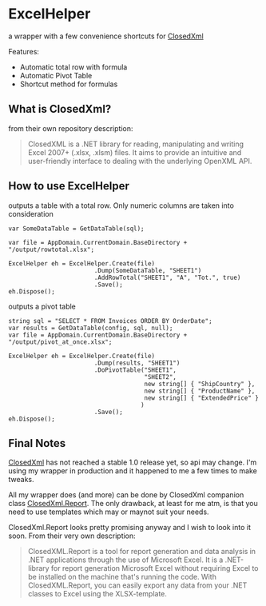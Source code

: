 # ExcelHelper

a wrapper with a few convenience shortcuts for [ClosedXml](https://github.com/ClosedXML/ClosedXML)

Features:
- Automatic total row with formula
- Automatic Pivot Table
- Shortcut method for formulas

## What is ClosedXml?
from their own repository description:
> ClosedXML is a .NET library for reading, manipulating and writing Excel 2007+ (.xlsx, .xlsm) files. 
> It aims to provide an intuitive and user-friendly interface to dealing with the underlying OpenXML API.

## How to use ExcelHelper

outputs a table with a total row. Only numeric columns are taken into consideration
```
var SomeDataTable = GetDataTable(sql);
            
var file = AppDomain.CurrentDomain.BaseDirectory + "/output/rowtotal.xlsx";
            
ExcelHelper eh = ExcelHelper.Create(file)
                        .Dump(SomeDataTable, "SHEET1")
                        .AddRowTotal("SHEET1", "A", "Tot.", true)
                        .Save();
eh.Dispose();
```
outputs a pivot table
```
string sql = "SELECT * FROM Invoices ORDER BY OrderDate";
var results = GetDataTable(config, sql, null);
var file = AppDomain.CurrentDomain.BaseDirectory + "/output/pivot_at_once.xlsx";
           
ExcelHelper eh = ExcelHelper.Create(file)
                        .Dump(results, "SHEET1")
                        .DoPivotTable("SHEET1",
                                      "SHEET2",
                                      new string[] { "ShipCountry" },
                                      new string[] { "ProductName" },
                                      new string[] { "ExtendedPrice" }
                                     )
                        .Save();
eh.Dispose();
```
## Final Notes
[ClosedXml](https://github.com/ClosedXML/ClosedXML) has not reached a stable 1.0 release yet, so api may change.
I'm using my wrapper in production and it happened to me a few times to make tweaks.

All my wrapper does (and more) can be done by ClosedXml companion class [ClosedXml.Report](https://github.com/ClosedXML/ClosedXML.Report). 
The only drawback, at least for me atm, is that you need to use templates which may or maynot suit your needs.

 ClosedXml.Report looks pretty promising anyway and I wish to look into it soon. From their very own description:
> ClosedXML.Report is a tool for report generation and data analysis in .NET applications through the use of Microsoft Excel. 
> It is a .NET-library for report generation Microsoft Excel without requiring Excel to be installed on the machine that's running the code. 
> With ClosedXML.Report, you can easily export any data from your .NET classes to Excel using the XLSX-template.
